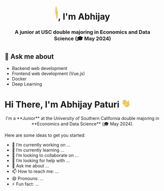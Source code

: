 <h1 align="center"><img  src="https://raw.githubusercontent.com/ABSphreak/ABSphreak/master/gifs/Hi.gif" width="10px" height="50px">, I'm Abhijay</h1>
<h3 align="center">A junior at USC double majoring in Economics and Data Science (🎓 May 2024)</h3>

## 💬 Ask me about
- Backend web development
- Frontend web development (Vue.js)
- Docker
- Deep Learning

<h1>Hi There, I'm Abhijay Paturi <img  src="https://raw.githubusercontent.com/ABSphreak/ABSphreak/master/gifs/Hi.gif" width="30px"></h1>

<div align="center">I'm a **Junior** at the University of Southern California double majoring in **Economics and Data Science** (🎓 May 2024). </div>

Here are some ideas to get you started:

- 🔭 I’m currently working on ...
- 🌱 I’m currently learning ...
- 👯 I’m looking to collaborate on ...
- 🤔 I’m looking for help with ...
- 💬 Ask me about ...
- 📫 How to reach me: ...
- 😄 Pronouns: ...
- ⚡ Fun fact: ...

